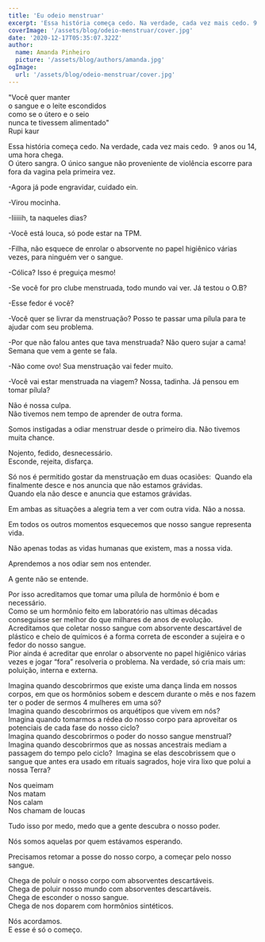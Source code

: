 ```yaml
---
title: 'Eu odeio menstruar'
excerpt: 'Essa história começa cedo. Na verdade, cada vez mais cedo. 9 anos ou 14, uma hora chega. O útero sangra. O único sangue não proveniente de violência escorre para fora da vagina pela primeira vez.'
coverImage: '/assets/blog/odeio-menstruar/cover.jpg'
date: '2020-12-17T05:35:07.322Z'
author:
  name: Amanda Pinheiro
  picture: '/assets/blog/authors/amanda.jpg'
ogImage:
  url: '/assets/blog/odeio-menstruar/cover.jpg'
---
```


"Você quer manter  
o sangue e o leite escondidos  
como se o útero e o seio  
nunca te tivessem alimentado"  
Rupi kaur  
  
Essa história começa cedo. Na verdade, cada vez mais cedo.  
9 anos ou 14, uma hora chega.  
O útero sangra. O único sangue não proveniente de violência escorre para fora da vagina pela primeira vez.  
  
-Agora já pode engravidar, cuidado ein.  
  
-Virou mocinha.  
  
-Iiiiiih, ta naqueles dias?  
  
-Você está louca, só pode estar na TPM.  
  
-Filha, não esquece de enrolar o absorvente no papel higiênico várias vezes, para ninguém ver o sangue.  
  
-Cólica? Isso é preguiça mesmo!  
  
-Se você for pro clube menstruada, todo mundo vai ver. Já testou o O.B?  
  
-Esse fedor é você?  
  
-Você quer se livrar da menstruação? Posso te passar uma pílula para te ajudar com seu problema.  
  
-Por que não falou antes que tava menstruada? Não quero sujar a cama! Semana que vem a gente se fala.  
  
-Não come ovo! Sua menstruação vai feder muito.  
  
-Você vai estar menstruada na viagem? Nossa, tadinha. Já pensou em tomar pílula?  
  
Não é nossa culpa.  
Não tivemos nem tempo de aprender de outra forma.  
  
Somos instigadas a odiar menstruar desde o primeiro dia. Não tivemos muita chance.  
  
Nojento, fedido, desnecessário.  
Esconde, rejeita, disfarça.  
  
Só nos é permitido gostar da menstruação em duas ocasiões:  
Quando ela finalmente desce e nos anuncia que não estamos grávidas.  
Quando ela não desce e anuncia que estamos grávidas.  
  
Em ambas as situações a alegria tem a ver com outra vida. Não a nossa.  
  
Em todos os outros momentos esquecemos que nosso sangue representa vida.  
  
Não apenas todas as vidas humanas que existem, mas a nossa vida.  
  
Aprendemos a nos odiar sem nos entender.  
  
A gente não se entende.  
  
Por isso acreditamos que tomar uma pílula de hormônio é bom e necessário.  
Como se um hormônio feito em laboratório nas ultimas décadas conseguisse ser melhor do que milhares de anos de evolução.  
Acreditamos que coletar nosso sangue com absorvente descartável de plástico e cheio de químicos é a forma correta de esconder a sujeira e o fedor do nosso sangue.  
Pior ainda é acreditar que enrolar o absorvente no papel higiênico várias vezes e jogar “fora” resolveria o problema. Na verdade, só cria mais um: poluição, interna e externa.  
  
Imagina quando descobrirmos que existe uma dança linda em nossos corpos, em que os hormônios sobem e descem durante o mês e nos fazem ter o poder de sermos 4 mulheres em uma só?  
Imagina quando descobrirmos os arquétipos que vivem em nós?  
Imagina quando tomarmos a rédea do nosso corpo para aproveitar os potenciais de cada fase do nosso ciclo?  
Imagina quando descobrirmos o poder do nosso sangue menstrual?  
Imagina quando descobrirmos que as nossas ancestrais mediam a passagem do tempo pelo ciclo?  
Imagina se elas descobrissem que o sangue que antes era usado em rituais sagrados, hoje vira lixo que polui a nossa Terra?  
  
Nos queimam  
Nos matam  
Nos calam  
Nos chamam de loucas  
  
Tudo isso por medo, medo que a gente descubra o nosso poder.  
  
Nós somos aquelas por quem estávamos esperando.  
  
Precisamos retomar a posse do nosso corpo, a começar pelo nosso sangue.  
  
Chega de poluir o nosso corpo com absorventes descartáveis.  
Chega de poluir nosso mundo com absorventes descartáveis.  
Chega de esconder o nosso sangue.  
Chega de nos doparem com hormônios sintéticos.  
  
Nós acordamos.  
E esse é só o começo.
